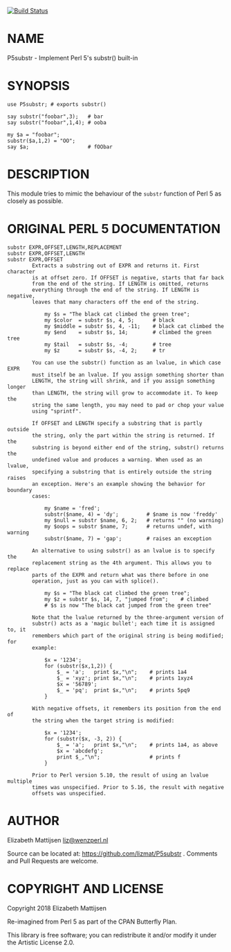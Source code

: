 [![Build Status](https://travis-ci.org/lizmat/P5substr.svg?branch=master)](https://travis-ci.org/lizmat/P5substr)

NAME
====

P5substr - Implement Perl 5's substr() built-in

SYNOPSIS
========

    use P5substr; # exports substr()

    say substr("foobar",3);   # bar
    say substr("foobar",1,4); # ooba

    my $a = "foobar";
    substr($a,1,2) = "OO";
    say $a;                   # fOObar

DESCRIPTION
===========

This module tries to mimic the behaviour of the `substr` function of Perl 5 as closely as possible.

ORIGINAL PERL 5 DOCUMENTATION
=============================

    substr EXPR,OFFSET,LENGTH,REPLACEMENT
    substr EXPR,OFFSET,LENGTH
    substr EXPR,OFFSET
            Extracts a substring out of EXPR and returns it. First character
            is at offset zero. If OFFSET is negative, starts that far back
            from the end of the string. If LENGTH is omitted, returns
            everything through the end of the string. If LENGTH is negative,
            leaves that many characters off the end of the string.

                my $s = "The black cat climbed the green tree";
                my $color  = substr $s, 4, 5;      # black
                my $middle = substr $s, 4, -11;    # black cat climbed the
                my $end    = substr $s, 14;        # climbed the green tree
                my $tail   = substr $s, -4;        # tree
                my $z      = substr $s, -4, 2;     # tr

            You can use the substr() function as an lvalue, in which case EXPR
            must itself be an lvalue. If you assign something shorter than
            LENGTH, the string will shrink, and if you assign something longer
            than LENGTH, the string will grow to accommodate it. To keep the
            string the same length, you may need to pad or chop your value
            using "sprintf".

            If OFFSET and LENGTH specify a substring that is partly outside
            the string, only the part within the string is returned. If the
            substring is beyond either end of the string, substr() returns the
            undefined value and produces a warning. When used as an lvalue,
            specifying a substring that is entirely outside the string raises
            an exception. Here's an example showing the behavior for boundary
            cases:

                my $name = 'fred';
                substr($name, 4) = 'dy';         # $name is now 'freddy'
                my $null = substr $name, 6, 2;   # returns "" (no warning)
                my $oops = substr $name, 7;      # returns undef, with warning
                substr($name, 7) = 'gap';        # raises an exception

            An alternative to using substr() as an lvalue is to specify the
            replacement string as the 4th argument. This allows you to replace
            parts of the EXPR and return what was there before in one
            operation, just as you can with splice().

                my $s = "The black cat climbed the green tree";
                my $z = substr $s, 14, 7, "jumped from";    # climbed
                # $s is now "The black cat jumped from the green tree"

            Note that the lvalue returned by the three-argument version of
            substr() acts as a 'magic bullet'; each time it is assigned to, it
            remembers which part of the original string is being modified; for
            example:

                $x = '1234';
                for (substr($x,1,2)) {
                    $_ = 'a';   print $x,"\n";    # prints 1a4
                    $_ = 'xyz'; print $x,"\n";    # prints 1xyz4
                    $x = '56789';
                    $_ = 'pq';  print $x,"\n";    # prints 5pq9
                }

            With negative offsets, it remembers its position from the end of
            the string when the target string is modified:

                $x = '1234';
                for (substr($x, -3, 2)) {
                    $_ = 'a';   print $x,"\n";    # prints 1a4, as above
                    $x = 'abcdefg';
                    print $_,"\n";                # prints f
                }

            Prior to Perl version 5.10, the result of using an lvalue multiple
            times was unspecified. Prior to 5.16, the result with negative
            offsets was unspecified.

AUTHOR
======

Elizabeth Mattijsen <liz@wenzperl.nl>

Source can be located at: https://github.com/lizmat/P5substr . Comments and Pull Requests are welcome.

COPYRIGHT AND LICENSE
=====================

Copyright 2018 Elizabeth Mattijsen

Re-imagined from Perl 5 as part of the CPAN Butterfly Plan.

This library is free software; you can redistribute it and/or modify it under the Artistic License 2.0.

